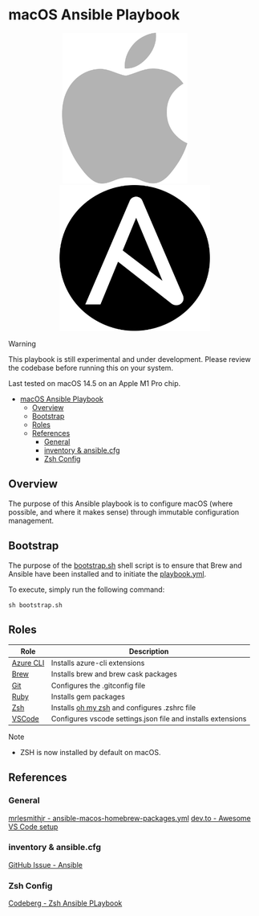# macOS Ansible Playbook

<p align="center">
    <img src="./imgs/apple_logo.png" width="250" height="300">
    &nbsp;&nbsp;&nbsp;&nbsp;&nbsp;&nbsp;&nbsp;&nbsp;&nbsp;
    <img src="./imgs/ansible_logo.png" width="300" height="290">
</p>

> [!WARNING]
> This playbook is still experimental and under development. Please review the
> codebase before running this on your system.
>
> Last tested on macOS 14.5 on an Apple M1 Pro chip.

- [macOS Ansible Playbook](#macos-ansible-playbook)
  - [Overview](#overview)
  - [Bootstrap](#bootstrap)
  - [Roles](#roles)
  - [References](#references)
    - [General](#general)
    - [inventory \& ansible.cfg](#inventory--ansiblecfg)
    - [Zsh Config](#zsh-config)

## Overview

The purpose of this Ansible playbook is to configure macOS (where possible, and
where it makes sense) through immutable configuration management.

## Bootstrap

The purpose of the [bootstrap.sh](./bootstrap.sh) shell script is to ensure that
Brew and Ansible have been installed and to initiate the
[playbook.yml](./playbook.yml).

To execute, simply run the following command:

```commandline
sh bootstrap.sh
```

## Roles

| Role                               | Description                                                                         |
| ---------------------------------- | ----------------------------------------------------------------------------------- |
| [Azure CLI](./roles/azure_cli/)    | Installs azure-cli extensions                                                       |
| [Brew](./roles/brew/README.md)     | Installs brew and brew cask packages                                                |
| [Git](./roles/git/)                | Configures the .gitconfig file                                                      |
| [Ruby](./roles/ruby/)              | Installs gem packages                                                               |
| [Zsh](./roles/zsh/)                | Installs [oh my zsh](https://github.com/ohmyzsh/ohmyzsh) and configures .zshrc file |
| [VSCode](./roles/vscode/README.md) | Configures vscode settings.json file and installs extensions                        |

> [!NOTE]
> * ZSH is now installed by default on macOS.

## References

### General

[mrlesmithjr - ansible-macos-homebrew-packages.yml](https://gist.github.com/mrlesmithjr/f3c15fdd53020a71f55c2032b8be2eda)
[dev.to - Awesome VS Code setup](https://dev.to/pas8/best-vs-code-setup-20fe)

### inventory & ansible.cfg

[GitHub Issue - Ansible](https://github.com/ansible/ansible/issues/33132)

### Zsh Config

[Codeberg - Zsh Ansible PLaybook](https://codeberg.org/ansible_roles/oh_my_zsh/src/branch/main)

